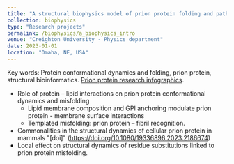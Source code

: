 ```yaml
---
title: "A structural biophysics model of prion protein folding and pathology"
collection: biophysics
type: "Research projects"
permalink: /biophysics/a_biophysics_intro
venue: "Creighton University - Physics department"
date: 2023-01-01
location: "Omaha, NE, USA"
---
```

Key words: Protein conformational dynamics and folding, prion protein, structural bioinformatics.
[Prion protein research infographics](1-slide_overview.jpg).  

* Role of protein – lipid interactions on prion protein conformational dynamics and misfolding
  * Lipid membrane composition and GPI anchoring modulate prion protein - membrane surface interactions 
  * Templated misfolding: prion protein – fibril recognition.  
* Commonalities in the structural dynamics of cellular prion protein in mammals "[doi]" (https://doi.org/10.1080/19336896.2023.2186674)
* Local effect on structural dynamics of residue substitutions linked to prion protein misfolding.
  
